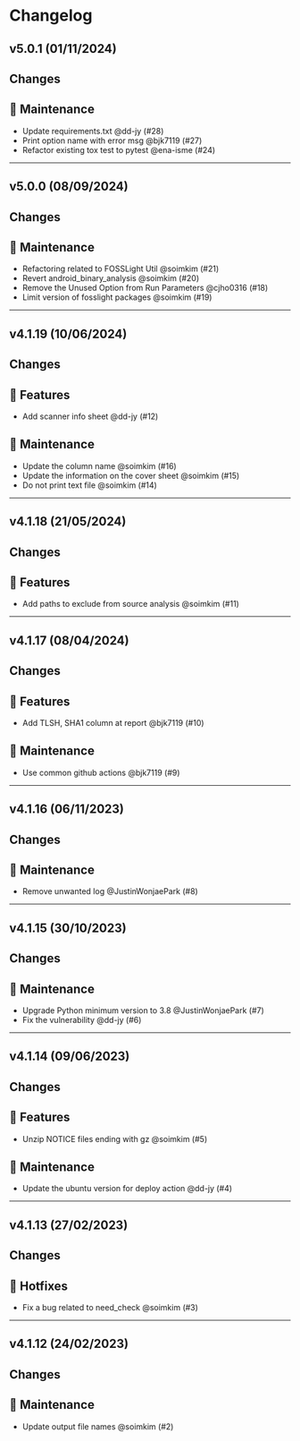 # Changelog

## v5.0.1 (01/11/2024)
## Changes
## 🔧 Maintenance

- Update requirements.txt @dd-jy (#28)
- Print option name with error msg @bjk7119 (#27)
- Refactor existing tox test to pytest @ena-isme (#24)

---

## v5.0.0 (08/09/2024)
## Changes
## 🔧 Maintenance

- Refactoring related to FOSSLight Util @soimkim (#21)
- Revert android_binary_analysis @soimkim (#20)
- Remove the Unused Option from Run Parameters @cjho0316 (#18)
- Limit version of fosslight packages @soimkim (#19)

---

## v4.1.19 (10/06/2024)
## Changes
## 🚀 Features

- Add scanner info sheet @dd-jy (#12)

## 🔧 Maintenance

- Update the column name @soimkim (#16)
- Update the information on the cover sheet @soimkim (#15)
- Do not print text file @soimkim (#14)

---

## v4.1.18 (21/05/2024)
## Changes
## 🚀 Features

- Add paths to exclude from source analysis @soimkim (#11)

---

## v4.1.17 (08/04/2024)
## Changes
## 🚀 Features

- Add TLSH, SHA1 column at report @bjk7119 (#10)

## 🔧 Maintenance

- Use common github actions @bjk7119 (#9)

---

## v4.1.16 (06/11/2023)
## Changes
## 🔧 Maintenance

- Remove unwanted log @JustinWonjaePark (#8)

---

## v4.1.15 (30/10/2023)
## Changes
## 🔧 Maintenance

- Upgrade Python minimum version to 3.8 @JustinWonjaePark (#7)
- Fix the vulnerability @dd-jy (#6)

---

## v4.1.14 (09/06/2023)
## Changes
## 🚀 Features

- Unzip NOTICE files ending with gz @soimkim (#5)

## 🔧 Maintenance

- Update the ubuntu version for deploy action @dd-jy (#4)

---

## v4.1.13 (27/02/2023)
## Changes
## 🐛 Hotfixes

- Fix a bug related to need_check @soimkim (#3)

---

## v4.1.12 (24/02/2023)
## Changes
## 🔧 Maintenance

- Update output file names @soimkim (#2)